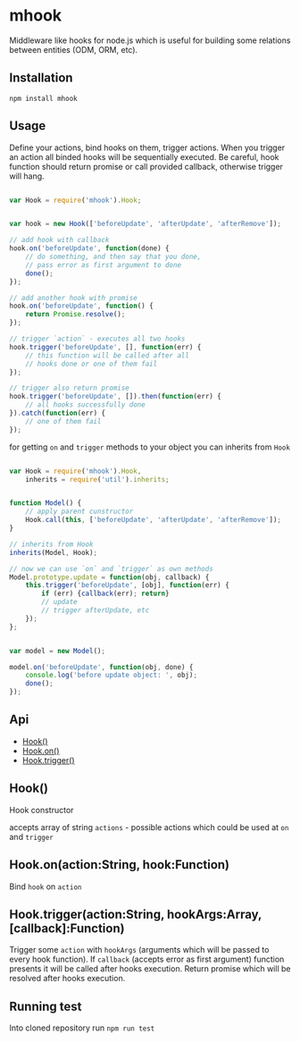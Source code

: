 # mhook

Middleware like hooks for node.js which is useful for building some relations
between entities (ODM, ORM, etc).


## Installation

```
npm install mhook
```


## Usage

Define your actions, bind hooks on them, trigger actions.
When you trigger an action all binded hooks will be sequentially executed.
Be careful, hook function should return promise or call provided callback, otherwise trigger will hang.

```js

var Hook = require('mhook').Hook;


var hook = new Hook(['beforeUpdate', 'afterUpdate', 'afterRemove']);

// add hook with callback
hook.on('beforeUpdate', function(done) {
	// do something, and then say that you done,
	// pass error as first argument to done
	done();
});

// add another hook with promise
hook.on('beforeUpdate', function() {
	return Promise.resolve();
});

// trigger `action` - executes all two hooks
hook.trigger('beforeUpdate', [], function(err) {
	// this function will be called after all
	// hooks done or one of them fail
});

// trigger also return promise
hook.trigger('beforeUpdate', []).then(function(err) {
	// all hooks successfully done
}).catch(function(err) {
	// one of them fail
});

```

for getting `on` and `trigger` methods to your object you can inherits from `Hook`


```js

var Hook = require('mhook').Hook,
	inherits = require('util').inherits;


function Model() {
	// apply parent cunstructor
	Hook.call(this, ['beforeUpdate', 'afterUpdate', 'afterRemove']);
}

// inherits from Hook
inherits(Model, Hook);

// now we can use `on` and `trigger` as own methods
Model.prototype.update = function(obj, callback) {
	this.trigger('beforeUpdate', [obj], function(err) {
		if (err) {callback(err); return}
		// update
		// trigger afterUpdate, etc
	});
};


var model = new Model();

model.on('beforeUpdate', function(obj, done) {
	console.log('before update object: ', obj);
	done();
});

```


## Api

  - [Hook()](#hook)
  - [Hook.on()](#hookonactionstringhookfunction)
  - [Hook.trigger()](#hooktriggeractionstringhookargsarraycallbackfunction)

## Hook()

  Hook constructor

  accepts array of string `actions` - possible actions which could be used
  at `on` and `trigger`

## Hook.on(action:String, hook:Function)

  Bind `hook` on `action`

## Hook.trigger(action:String, hookArgs:Array, [callback]:Function)

  Trigger some `action` with `hookArgs` (arguments which will be passed to
  every hook function).
  If `callback` (accepts error as first argument) function presents it will be
  called after hooks execution.
  Return promise which will be resolved after hooks execution.


## Running test

Into cloned repository run `npm run test`
